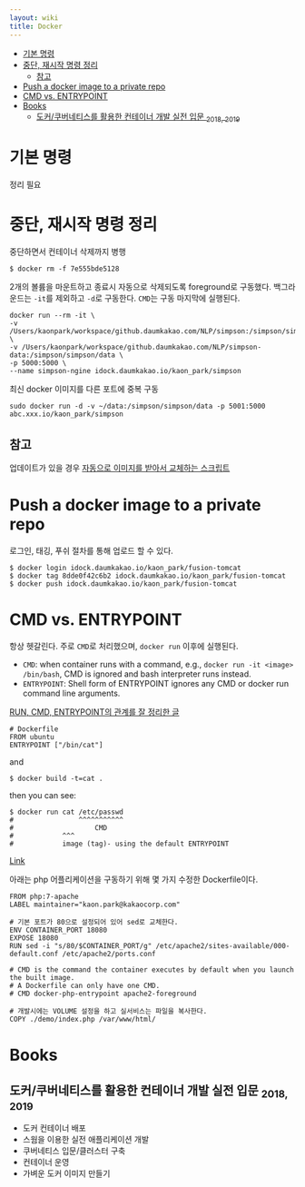 ```yaml
---
layout: wiki 
title: Docker
---
```


<!-- TOC -->

- [기본 명령](#기본-명령)
- [중단, 재시작 명령 정리](#중단-재시작-명령-정리)
    - [참고](#참고)
- [Push a docker image to a private repo](#push-a-docker-image-to-a-private-repo)
- [CMD vs. ENTRYPOINT](#cmd-vs-entrypoint)
- [Books](#books)
    - [도커/쿠버네티스를 활용한 컨테이너 개발 실전 입문 <sub>2018, 2019</sub>](#도커쿠버네티스를-활용한-컨테이너-개발-실전-입문-2018-2019)

<!-- /TOC -->

# 기본 명령
정리 필요

# 중단, 재시작 명령 정리
중단하면서 컨테이너 삭제까지 병행

```
$ docker rm -f 7e555bde5128
```

2개의 볼륨을 마운트하고 종료시 자동으로 삭제되도록 foreground로 구동했다. 백그라운드는 `-it`를 제외하고 `-d`로 구동한다. `CMD`는 구동 마지막에 실행된다.

```
docker run --rm -it \
-v /Users/kaonpark/workspace/github.daumkakao.com/NLP/simpson:/simpson/simpson \
-v /Users/kaonpark/workspace/github.daumkakao.com/NLP/simpson-data:/simpson/simpson/data \
-p 5000:5000 \
--name simpson-ngine idock.daumkakao.io/kaon_park/simpson
```

최신 docker 이미지를 다른 포트에 중복 구동
```
sudo docker run -d -v ~/data:/simpson/simpson/data -p 5001:5000 abc.xxx.io/kaon_park/simpson
```

## 참고
업데이트가 있을 경우 [자동으로 이미지를 받아서 교체하는 스크립트](https://gist.github.com/likejazz/85c54f4c6b69e60cb7b75f806659153d)

# Push a docker image to a private repo
로그인, 태깅, 푸쉬 절차를 통해 업로드 할 수 있다.

```
$ docker login idock.daumkakao.io/kaon_park/fusion-tomcat
$ docker tag 8dde0f42c6b2 idock.daumkakao.io/kaon_park/fusion-tomcat
$ docker push idock.daumkakao.io/kaon_park/fusion-tomcat
```

# CMD vs. ENTRYPOINT
항상 헷갈린다. 주로 `CMD`로 처리했으며, `docker run` 이후에 실행된다.

- `CMD`: when container runs with a command, e.g., `docker run -it <image> /bin/bash`, CMD is ignored and bash interpreter runs instead.
- `ENTRYPOINT`: Shell form of ENTRYPOINT ignores any CMD or docker run command line arguments.

[RUN, CMD, ENTRYPOINT의 관계를 잘 정리한 글](http://goinbigdata.com/docker-run-vs-cmd-vs-entrypoint/)

```
# Dockerfile
FROM ubuntu
ENTRYPOINT ["/bin/cat"]
```
and
```
$ docker build -t=cat .
```
then you can see:
```
$ docker run cat /etc/passwd
#                ^^^^^^^^^^^
#                    CMD
#            ^^^      
#            image (tag)- using the default ENTRYPOINT
```
[Link](https://stackoverflow.com/a/21558992/3513266)

아래는 php 어플리케이션을 구동하기 위해 몇 가지 수정한 Dockerfile이다.
```
FROM php:7-apache
LABEL maintainer="kaon.park@kakaocorp.com"

# 기본 포트가 80으로 설정되어 있어 sed로 교체한다.
ENV CONTAINER_PORT 18080
EXPOSE 18080
RUN sed -i "s/80/$CONTAINER_PORT/g" /etc/apache2/sites-available/000-default.conf /etc/apache2/ports.conf

# CMD is the command the container executes by default when you launch the built image.
# A Dockerfile can only have one CMD.
# CMD docker-php-entrypoint apache2-foreground

# 개발시에는 VOLUME 설정을 하고 실서비스는 파일을 복사한다.
COPY ./demo/index.php /var/www/html/
```

# Books
## 도커/쿠버네티스를 활용한 컨테이너 개발 실전 입문 <sub>2018, 2019</sub>
- 도커 컨테이너 배포
- 스웜을 이용한 실전 애플리케이션 개발
- 쿠버네티스 입문/클러스터 구축
- 컨테이너 운영
- 가벼운 도커 이미지 만들기
